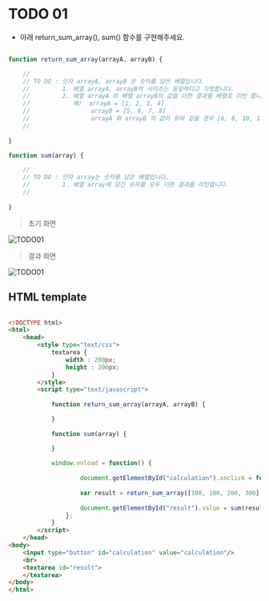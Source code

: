 ﻿TODO 01
========

* 아래 return_sum_array(), sum() 함수를 구현해주세요.


```javascript

function return_sum_array(arrayA, arrayB) {

	//
	// TO DO : 인자 arrayA, arrayB 은 숫자를 담은 배열입니다.
	//         1. 배열 arrayA, arrayB의 사이즈는 동일하다고 가정합니다.
	//         2. 배열 arrayA 와 배열 arrayB의 값을 더한 결과를 배열로 리턴 합니다.
	//            예)  arrayA = [1, 2, 3, 4]
	//                 arrayB = [5, 6, 7, 8]
	//                 arrayA 와 arrayB 의 값이 위와 같을 경우 [6, 8, 10, 12] 을 리턴합니다.
	// 
	
}

function sum(array) {

	//
	// TO DO : 인자 array는 숫자를 담은 배열입니다.
	//         1. 배열 array에 담긴 숫자를 모두 더한 결과를 리턴합니다.
	// 
	
}

```

> 초기 화면

![TODO01](https://github.com/ByungChangYoo/clipsoft/blob/master/javascript/09/todo/images/todo_01.png)


>  결과 화면

![TODO01](https://github.com/ByungChangYoo/clipsoft/blob/master/javascript/09/todo/images/todo_01_result.png)

## HTML template

```html

<!DOCTYPE html> 
<html>
	<head>
		<style type="text/css">
			textarea {
				width : 200px;
				height : 200px;
			}
		</style>
		<script type="text/javascript">
		
			function return_sum_array(arrayA, arrayB) {

			}
			
			function sum(array) {

			}
			
			window.onload = function() {
			
					document.getElementById("calculation").onclick = function() {
							
					var result = return_sum_array([100, 100, 200, 300], [200, 300, 400, 500]);
					
					document.getElementById("result").value = sum(result);
				};
			}			
		</script>
	</head>
<body>               
	<input type="button" id="calculation" value="calculation"/>
    <br>	
    <textarea id="result">
	</textarea>
</body>
</html>

```
